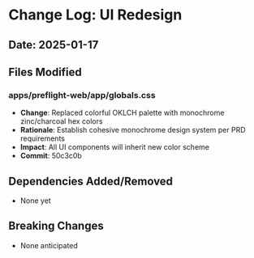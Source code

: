 # Change Log: UI Redesign
## Date: 2025-01-17

## Files Modified

### apps/preflight-web/app/globals.css
- **Change**: Replaced colorful OKLCH palette with monochrome zinc/charcoal hex colors
- **Rationale**: Establish cohesive monochrome design system per PRD requirements
- **Impact**: All UI components will inherit new color scheme
- **Commit**: 50c3c0b

## Dependencies Added/Removed
- None yet

## Breaking Changes
- None anticipated